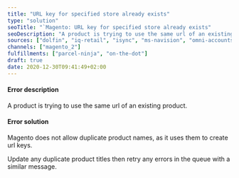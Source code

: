 ```yaml
---
title: "URL key for specified store already exists"
type: "solution"
seoTitle: "`Magento: URL key for specified store already exists"
seoDescription: "A product is trying to use the same url of an existing product."
sources: ["dolfin", "iq-retail", "isync", "ms-navision", "omni-accounts", "pastel-partner", "sage-50cloud-pastel-xpress", "sage-200-evolution", "sage-300cloud", "sage-business-cloud-financials", "sage-evolution", "sage-one", "sage-pastel-evolution", "sap", "syspro" ]
channels: ["magento_2"]
fulfillments: ["parcel-ninja", "on-the-dot"]
draft: true
date: 2020-12-30T09:41:49+02:00
---
```

<!-- Action: add_product -->
#### Error description
A product is trying to use the same url of an existing product.

#### Error solution
Magento does not allow duplicate product names, as it uses them to create url keys.

Update any duplicate product titles then retry any errors in the queue with a similar message.

